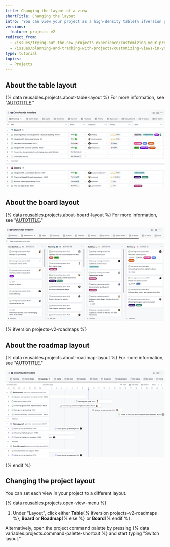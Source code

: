 ```yaml
---
title: Changing the layout of a view
shortTitle: Changing the layout
intro: 'You can view your project as a high-density table{% ifversion projects-v2-roadmaps %}, as a kanban board, or as a timeline-style roadmap{% else %} or as a kanban board{% endif %}.'
versions:
  feature: projects-v2
redirect_from:
  - /issues/trying-out-the-new-projects-experience/customizing-your-project-views
  - /issues/planning-and-tracking-with-projects/customizing-views-in-your-project/customizing-a-view
type: tutorial
topics:
  - Projects
---
```


## About the table layout

{% data reusables.projects.about-table-layout %} For more information, see "[AUTOTITLE](/issues/planning-and-tracking-with-projects/customizing-views-in-your-project/customizing-the-table-layout)."

![Screenshot showing an example table layout](/assets/images/help/projects-v2/example-table.png)

## About the board layout

{% data reusables.projects.about-board-layout %} For more information, see "[AUTOTITLE](/issues/planning-and-tracking-with-projects/customizing-views-in-your-project/customizing-the-board-layout)."

![Screenshot showing an example board layout](/assets/images/help/projects-v2/example-board.png)

{% ifversion projects-v2-roadmaps %}

## About the roadmap layout

{% data reusables.projects.about-roadmap-layout %} For more information, see "[AUTOTITLE](/issues/planning-and-tracking-with-projects/customizing-views-in-your-project/customizing-the-roadmap-layout)."

![Screenshot showing an example roadmap layout](/assets/images/help/projects-v2/example-roadmap.png)

{% endif %}

## Changing the project layout

You can set each view in your project to a different layout.

{% data reusables.projects.open-view-menu %}
1. Under "Layout", click either **Table**{% ifversion projects-v2-roadmaps %}, **Board** or **Roadmap**{% else %} or **Board**{% endif %}.


Alternatively, open the project command palette by pressing {% data variables.projects.command-palette-shortcut %} and start typing "Switch layout."
